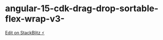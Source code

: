 # angular-15-cdk-drag-drop-sortable-flex-wrap-v3-

[Edit on StackBlitz ⚡️](https://stackblitz.com/edit/angular-cdk-drag-drop-sortable-flex-wrap-v2-nsubnw)